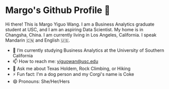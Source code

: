 # Margo's Github Profile 👋

Hi there! This is Margo Yiguo Wang. I am a Business Analytics graduate student at USC, and I am an aspiring Data Scientist. My home is in Changsha, China. I am currently living in Los Angeles, California. I speak Mandarin 🇨🇳 and English 🇺🇸.

* 🌱 I’m currently studying Business Analytics at the University of Southern California
* 📫 How to reach me: yiguowan@usc.edu
* 💬 Ask me about Texas Holdem, Rock Climbing, or Hiking
* ⚡ Fun fact: I'm a dog person and my Corgi's name is Coke
* 😄 Pronouns: She/Her/Hers
